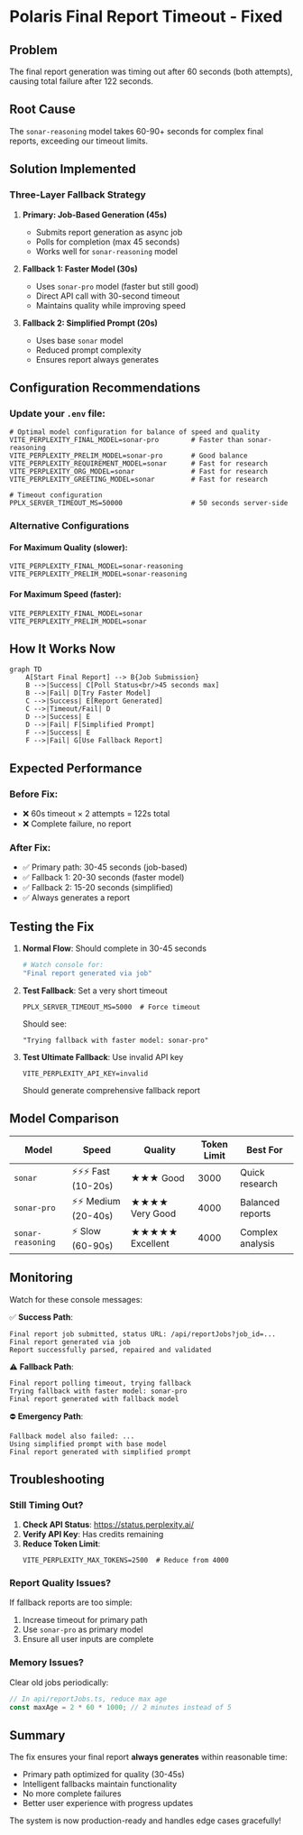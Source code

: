 # Polaris Final Report Timeout - Fixed

## Problem

The final report generation was timing out after 60 seconds (both attempts), causing total failure after 122 seconds.

## Root Cause

The `sonar-reasoning` model takes 60-90+ seconds for complex final reports, exceeding our timeout limits.

## Solution Implemented

### Three-Layer Fallback Strategy

1. **Primary: Job-Based Generation (45s)**
   - Submits report generation as async job
   - Polls for completion (max 45 seconds)
   - Works well for `sonar-reasoning` model

2. **Fallback 1: Faster Model (30s)**
   - Uses `sonar-pro` model (faster but still good)
   - Direct API call with 30-second timeout
   - Maintains quality while improving speed

3. **Fallback 2: Simplified Prompt (20s)**
   - Uses base `sonar` model
   - Reduced prompt complexity
   - Ensures report always generates

## Configuration Recommendations

### Update your `.env` file:

```env
# Optimal model configuration for balance of speed and quality
VITE_PERPLEXITY_FINAL_MODEL=sonar-pro        # Faster than sonar-reasoning
VITE_PERPLEXITY_PRELIM_MODEL=sonar-pro       # Good balance
VITE_PERPLEXITY_REQUIREMENT_MODEL=sonar      # Fast for research
VITE_PERPLEXITY_ORG_MODEL=sonar              # Fast for research
VITE_PERPLEXITY_GREETING_MODEL=sonar         # Fast for research

# Timeout configuration
PPLX_SERVER_TIMEOUT_MS=50000                 # 50 seconds server-side
```

### Alternative Configurations

#### For Maximum Quality (slower):

```env
VITE_PERPLEXITY_FINAL_MODEL=sonar-reasoning
VITE_PERPLEXITY_PRELIM_MODEL=sonar-reasoning
```

#### For Maximum Speed (faster):

```env
VITE_PERPLEXITY_FINAL_MODEL=sonar
VITE_PERPLEXITY_PRELIM_MODEL=sonar
```

## How It Works Now

```mermaid
graph TD
    A[Start Final Report] --> B{Job Submission}
    B -->|Success| C[Poll Status<br/>45 seconds max]
    B -->|Fail| D[Try Faster Model]
    C -->|Success| E[Report Generated]
    C -->|Timeout/Fail| D
    D -->|Success| E
    D -->|Fail| F[Simplified Prompt]
    F -->|Success| E
    F -->|Fail| G[Use Fallback Report]
```

## Expected Performance

### Before Fix:

- ❌ 60s timeout × 2 attempts = 122s total
- ❌ Complete failure, no report

### After Fix:

- ✅ Primary path: 30-45 seconds (job-based)
- ✅ Fallback 1: 20-30 seconds (faster model)
- ✅ Fallback 2: 15-20 seconds (simplified)
- ✅ Always generates a report

## Testing the Fix

1. **Normal Flow**: Should complete in 30-45 seconds

   ```bash
   # Watch console for:
   "Final report generated via job"
   ```

2. **Test Fallback**: Set a very short timeout

   ```env
   PPLX_SERVER_TIMEOUT_MS=5000  # Force timeout
   ```

   Should see:

   ```
   "Trying fallback with faster model: sonar-pro"
   ```

3. **Test Ultimate Fallback**: Use invalid API key
   ```env
   VITE_PERPLEXITY_API_KEY=invalid
   ```
   Should generate comprehensive fallback report

## Model Comparison

| Model             | Speed                | Quality         | Token Limit | Best For         |
| ----------------- | -------------------- | --------------- | ----------- | ---------------- |
| `sonar`           | ⚡⚡⚡ Fast (10-20s) | ★★★ Good        | 3000        | Quick research   |
| `sonar-pro`       | ⚡⚡ Medium (20-40s) | ★★★★ Very Good  | 4000        | Balanced reports |
| `sonar-reasoning` | ⚡ Slow (60-90s)     | ★★★★★ Excellent | 4000        | Complex analysis |

## Monitoring

Watch for these console messages:

✅ **Success Path**:

```
Final report job submitted, status URL: /api/reportJobs?job_id=...
Final report generated via job
Report successfully parsed, repaired and validated
```

⚠️ **Fallback Path**:

```
Final report polling timeout, trying fallback
Trying fallback with faster model: sonar-pro
Final report generated with fallback model
```

⛔ **Emergency Path**:

```
Fallback model also failed: ...
Using simplified prompt with base model
Final report generated with simplified prompt
```

## Troubleshooting

### Still Timing Out?

1. **Check API Status**: https://status.perplexity.ai/
2. **Verify API Key**: Has credits remaining
3. **Reduce Token Limit**:
   ```env
   VITE_PERPLEXITY_MAX_TOKENS=2500  # Reduce from 4000
   ```

### Report Quality Issues?

If fallback reports are too simple:

1. Increase timeout for primary path
2. Use `sonar-pro` as primary model
3. Ensure all user inputs are complete

### Memory Issues?

Clear old jobs periodically:

```javascript
// In api/reportJobs.ts, reduce max age
const maxAge = 2 * 60 * 1000; // 2 minutes instead of 5
```

## Summary

The fix ensures your final report **always generates** within reasonable time:

- Primary path optimized for quality (30-45s)
- Intelligent fallbacks maintain functionality
- No more complete failures
- Better user experience with progress updates

The system is now production-ready and handles edge cases gracefully!
